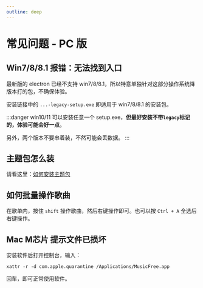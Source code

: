 ```yaml
---
outline: deep
---
```


# 常见问题 - PC 版


## Win7/8/8.1 报错：无法找到入口

最新版的 electron 已经不支持 win7/8/8.1，所以特意单独针对这部分操作系统降版本打的包，不确保体验。

安装链接中的 `...-legacy-setup.exe` 即适用于 win7/8/8.1 的安装包。

:::danger
win10/11 可以安装任意一个 setup.exe，**但最好安装不带`legacy`标记的，体验可能会好一点**。

另外，两个版本不要串着装，不然可能会丢数据。
:::

## 主题包怎么装

请看这里：[如何安装主题包](/usage/pc/install-theme)


## 如何批量操作歌曲

在歌单内，按住 `shift` 操作歌曲，然后右键操作即可。也可以按 `Ctrl + A` 全选后右键操作。


## Mac M芯片 提示文件已损坏

安装软件后打开控制台，输入：

```
xattr -r -d com.apple.quarantine /Applications/MusicFree.app
```

回车，即可正常使用软件。